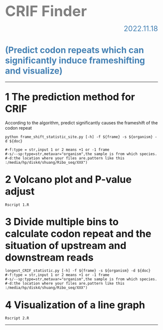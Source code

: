 **<font color="grey"><font size=10>CRIF Finder </font></font>**
<font size=5><font color="steelblue"><p align="right">2022.11.18</p></font></font>
# <font color="steelblue">(Predict codon repeats which can significantly induce frameshifting and visualize) </font>



***
##  <font size=6>1 The prediction method for CRIF   </font>
 
According to the algorithm, predict significantly causes the frameshift of the codon repeat

```shell
python frame_shift_statistic_site.py [-h] -f ${frame} -s ${organism} -d ${doc}

#-f:type = str,input 1 or 2 means +1 or -1 frame
#-s/--sp:type=str,metavar="organism",the sample is from which species.
#-d:the location where your files are.pattern like this :/media/hp/disk4/shuang/Ribo_seq/XXX")  
```


##  <font size=6>2  Volcano plot and P-value adjust</font>

```shell
Rscript 1.R 
```

##  <font size=6>3 Divide multiple bins to calculate codon repeat and the situation of upstream and downstream reads   </font>

```shell
longest_CRIF_statistic.py [-h] -f ${frame} -s ${organism} -d ${doc}
#-f:type = str,input 1 or 2 means +1 or -1 frame
#-s/--sp:type=str,metavar="organism",the sample is from which species.
#-d:the location where your files are.pattern like this :/media/hp/disk4/shuang/Ribo_seq/XXX") 
```


##  <font size=6>4 Visualization of a line graph   </font>


```shell
Rscript 2.R

```
***
